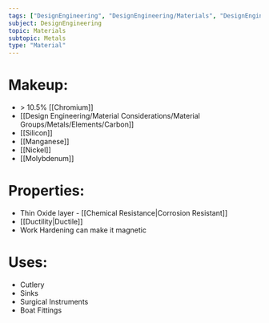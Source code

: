```yaml
---
tags: ["DesignEngineering", "DesignEngineering/Materials", "DesignEngineering/Materials/Metals", "DesignEngineering/Materials/Metals/Materials"]
subject: DesignEngineering
topic: Materials
subtopic: Metals
type: "Material"
---
```


# Makeup:
 - \> 10.5% [[Chromium]]
 - [[Design Engineering/Material Considerations/Material Groups/Metals/Elements/Carbon]]
 - [[Silicon]]
 - [[Manganese]]
 - [[Nickel]]
 - [[Molybdenum]]

# Properties:
 - Thin Oxide layer - [[Chemical Resistance|Corrosion Resistant]]
 - [[Ductility|Ductile]]
 - Work Hardening can make it magnetic

# Uses:
 - Cutlery
 - Sinks
 - Surgical Instruments
 - Boat Fittings
